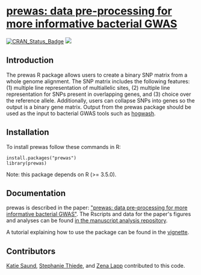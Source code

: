 # [prewas: data pre-processing for more informative bacterial GWAS](https://www.biorxiv.org/content/10.1101/2019.12.20.873158v1)


[![CRAN_Status_Badge](https://www.r-pkg.org/badges/version/prewas)](https://cran.r-project.org/package=prewas)
[![](http://cranlogs.r-pkg.org/badges/grand-total/prewas)](https://cran.r-project.org/package=prewas)

## Introduction
The prewas R package allows users to create a binary SNP matrix from a whole genome alignment. The SNP matrix includes the following features: (1) multiple line representation of multiallelic sites, (2) multiple line representation for SNPs present in overlapping genes, and (3) choice over the reference allele. Additionally, users can collapse SNPs into genes so the output is a binary gene matrix. Output from the prewas package should be used as the input to bacterial GWAS tools such as [hogwash](https://github.com/katiesaund/hogwash).
  
## Installation  
To install prewas follow these commands in R:  
 
```
install.packages("prewas")
library(prewas)
```

Note: this package depends on R (>= 3.5.0).

## Documentation
prewas is described in the paper: ["prewas: data pre-processing for more informative bacterial GWAS"](https://www.microbiologyresearch.org/content/journal/mgen/10.1099/mgen.0.000368). The Rscripts and data for the paper's figures and analyses can be found [in the manuscript analysis repository](https://github.com/Snitkin-Lab-Umich/prewas_manuscript_analysis).

A tutorial explaining how to use the package can be found in the  [vignette](https://github.com/Snitkin-Lab-Umich/prewas/blob/master/vignettes/getting_started_with_prewas.Rmd). 

## Contributors
[Katie Saund](https://github.com/katiesaund), [Stephanie Thiede](https://github.com/sthiede), and [Zena Lapp](https://github.com/zenalapp) contributed to this code.
